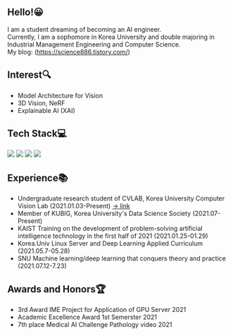 ## Hello!:grinning:
I am a student dreaming of becoming an AI engineer.   
Currently, I am a sophomore in Korea University and double majoring in Industrial Management Engineering and Computer Science.
</br> My blog: (https://science886.tistory.com/)

## Interest:mag:
- Model Architecture for Vision
- 3D Vision, NeRF
- Explainable AI (XAI)

## Tech Stack:computer:
<img src="https://img.shields.io/badge/python-3776AB?style=flat-square&logo=Python&logoColor=white"/> <img src="https://img.shields.io/badge/R-276DC3?style=flat-square&logo=R&logoColor=white"/>
<img src="https://img.shields.io/badge/PyTorch-EE4C2C?style=flat-square&logo=PyTorch&logoColor=black"/>
<img src="https://img.shields.io/badge/TensorFlow-FF6F00?style=flat-square&logo=TensorFlow&logoColor=black"/>

## Experience:books:
- Undergraduate research student of CVLAB, Korea University Computer Vision Lab (2021.01.03-Present) [-> link](https://cvlab.korea.ac.kr/)
- Member of KUBIG, Korea University's Data Science Society (2021.07-Present)
- KAIST Training on the development of problem-solving artificial intelligence technology in the first half of 2021 (2021.01.25-01.29)
- Korea.Univ Linux Server and Deep Learning Applied Curriculum (2021.05.7-05.28)
- SNU Machine learning/deep learning that conquers theory and practice (2021.07.12-7.23)

## Awards and Honors:trophy:
- 3rd Award IME Project for Application of GPU Server 2021
- Academic Excellence Award 1st Semerster 2021
- 7th place Medical AI Challenge Pathology video 2021
